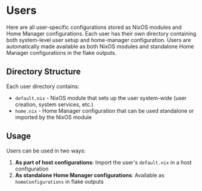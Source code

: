 # Users

Here are all user-specific configurations stored as NixOS modules and Home Manager configurations. Each user has their own directory containing both system-level user setup and home-manager configuration. Users are automatically made available as both NixOS modules and standalone Home Manager configurations in the flake outputs.

## Directory Structure

Each user directory contains:

- `default.nix` - NixOS module that sets up the user system-wide (user creation, system services, etc.)
- `home.nix` - Home Manager configuration that can be used standalone or imported by the NixOS module

## Usage

Users can be used in two ways:

1. **As part of host configurations**: Import the user's `default.nix` in a host configuration
2. **As standalone Home Manager configurations**: Available as `homeConfigurations` in flake outputs
